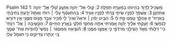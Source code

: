 Psalm 142
1: מַשְׂכִּ֥יל לְדָוִ֑ד בִּהְיוֹת֖וֹ בַמְּעָרָ֣ה תְפִלָּֽה׃
2: ק֭וֹלִי אֶל־ יְהוָ֣ה אֶזְעָ֑ק ק֝וֹלִ֗י אֶל־ יְהוָ֥ה אֶתְחַנָּֽן׃
3: אֶשְׁפֹּ֣ךְ לְפָנָ֣יו שִׂיחִ֑י צָ֝רָתִ֗י לְפָנָ֥יו אַגִּֽיד׃
4: בְּהִתְעַטֵּ֬ף עָלַ֨י ׀ רוּחִ֗י וְאַתָּה֮ יָדַ֪עְתָּ נְֽתִיבָ֫תִ֥י בְּאֹֽרַח־ ז֥וּ אֲהַלֵּ֑ךְ טָמְנ֖וּ פַ֣ח לִֽי׃
5: הַבֵּ֤יט יָמִ֨ין ׀ וּרְאֵה֮ וְאֵֽין־ לִ֪י מַ֫כִּ֥יר אָבַ֣ד מָנ֣וֹס מִמֶּ֑נִּי אֵ֖ין דּוֹרֵ֣שׁ לְנַפְשִֽׁי׃
6: זָעַ֥קְתִּי אֵלֶ֗יךָ יְה֫וָ֥ה אָ֭מַרְתִּי אַתָּ֣ה מַחְסִ֑י חֶ֝לְקִ֗י בְּאֶ֣רֶץ הַֽחַיִּים׃
7: הַקְשִׁ֤יבָה ׀ אֶֽל־ רִנָּתִי֮ כִּֽי־ דַלּ֪וֹתִ֫י מְאֹ֥ד הַצִּילֵ֥נִי מֵרֹדְפַ֑י כִּ֖י אָמְצ֣וּ מִמֶּֽנִּי׃
8: ה֘וֹצִ֤יאָה מִמַּסְגֵּ֨ר ׀ נַפְשִׁי֮ לְהוֹד֪וֹת אֶת־ שְׁ֫מֶ֥ךָ בִּ֭י יַכְתִּ֣רוּ צַדִּיקִ֑ים כִּ֖י תִגְמֹ֣ל עָלֽ͏ָי׃